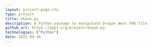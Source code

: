 ```yaml
---
layout: project-page.vto
type: project
title: dnpak.py
description: A Python package to manipulate Dragon Nest PAK file
github_url: https://pypi.org/project/dnpak.py
technologies: ["Python"]
date: 2021-09-30
---
```

